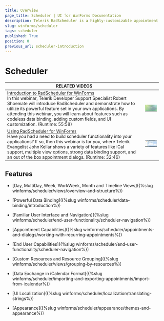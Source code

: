 ```yaml
---
title: Overview
page_title: Scheduler | UI for WinForms Documentation
description: Telerik RadScheduler is a highly-customizable appointment presentation component that offers rich Outlook®-style functionality.
slug: winforms/scheduler
tags: scheduler
published: True
position: 0
previous_url: scheduler-introduction
---
```


# Scheduler

| RELATED VIDEOS |  |
| ------ | ------ |
|[Introduction to RadScheduler for WinForms](http://tv.telerik.com/watch/winforms/radscheduler/introduction-radscheduler-winforms)<br/> In this webinar, Telerik Developer Support Specialist Robert Shoemate will introduce RadScheduler and demonstrate how to utilize its powerful feature set in your own applications. By attending this webinar, you will learn about features such as codeless data binding, adding custom fields, and UI customization. (Runtime: 55:58)|![scheduler-data-binding-codeless-data-binding 002](images/scheduler-data-binding-codeless-data-binding002.png)|
|[Using RadScheduler for WinForms](http://tv.telerik.com/watch/winforms/radscheduler/scheduler)<br/>Have you had a need to build scheduler functionality into your applications? If so, then this webinar is for you, where Telerik Evangelist John Kellar shows a variety of features like iCal support, multiple view options, strong data binding support, and an out of the box appointment dialogs. (Runtime: 32:46)|![scheduler-introduction 001](images/scheduler-introduction001.png)|

## Features

* [Day, MultiDay, Week, WorkWeek, Month and Timeline Views]({%slug winforms/scheduler/views/overview-and-structure%})

* [Powerful Data Binding]({%slug winforms/scheduler/data-binding/introduction%})

* [Familiar User Interface and Navigation]({%slug winforms/scheduler/end-user-functionality/scheduler-navigation%})

* [Appointment Capabilities]({%slug winforms/scheduler/appointments-and-dialogs/working-with-recurring-appointments%})

* [End User Capabilities]({%slug winforms/scheduler/end-user-functionality/scheduler-navigation%})

* [Custom Resources and Resource Grouping]({%slug winforms/scheduler/views/grouping-by-resources%})

* [Data Exchange in iCalendar Format]({%slug winforms/scheduler/importing-and-exporting-appointments/import-from-icalendar%})

* [UI Localization]({%slug winforms/scheduler/localization/translating-strings%})

* [Appearance]({%slug winforms/scheduler/appearance/themes-and-appearance%})
